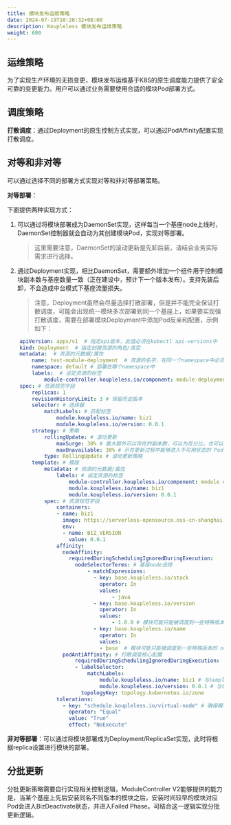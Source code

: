 ```yaml
---
title: 模块发布运维策略
date: 2024-07-19T10:28:32+08:00
description: Koupleless 模块发布运维策略
weight: 600
---
```


## 运维策略

为了实现生产环境的无损变更，模块发布运维基于K8S的原生调度能力提供了安全可靠的变更能力。用户可以通过业务需要使用合适的模块Pod部署方式。

## 调度策略

**打散调度**：通过Deployment的原生控制方式实现，可以通过PodAffinity配置实现打散调度。

## 对等和非对等

可以通过选择不同的部署方式实现对等和非对等部署策略。

**对等部署**：

下面提供两种实现方式：

1. 可以通过将模块部署成为DaemonSet实现，这样每当一个基座node上线时，DaemonSet控制器就会自动为其创建模块Pod，实现对等部署。

    > 这里需要注意，DaemonSet的滚动更新是先卸后装，请结合业务实际需求进行选择。

2. 通过Deployment实现，相比DaemonSet，需要额外增加一个组件用于控制模块副本数与基座数量一致（正在建设中，预计下一个版本发布）。支持先装后卸，不会造成中台模式下基座流量损失。
    > 注意，Deployment虽然会尽量选择打散部署，但是并不能完全保证打散调度，可能会出现统一模块多次部署到同一个基座上，如果要实现强打散调度，需要在部署模块Deployment中添加Pod反亲和配置，示例如下：
   
```yaml
    apiVersion: apps/v1  # 指定api版本，此值必须在kubectl api-versions中
    kind: Deployment  # 指定创建资源的角色/类型
    metadata:  # 资源的元数据/属性
        name: test-module-deployment  # 资源的名字，在同一个namespace中必须唯一
        namespace: default # 部署在哪个namespace中
        labels:  # 设定资源的标签
            module-controller.koupleless.io/component: module-deployment # 资源类型标记， 用于module controller管理
    spec: # 资源规范字段
        replicas: 1
        revisionHistoryLimit: 3 # 保留历史版本
        selector: # 选择器
            matchLabels: # 匹配标签
                module.koupleless.io/name: biz1
                module.koupleless.io/version: 0.0.1
        strategy: # 策略
            rollingUpdate: # 滚动更新
                maxSurge: 30% # 最大额外可以存在的副本数，可以为百分比，也可以为整数
                maxUnavailable: 30% # 示在更新过程中能够进入不可用状态的 Pod 的最大值，可以为百分比，也可以为整数
            type: RollingUpdate # 滚动更新策略
        template: # 模版
            metadata: # 资源的元数据/属性
                labels: # 设定资源的标签
                    module-controller.koupleless.io/component: module # 必要，声明pod的类型，用于module controller管理
                    module.koupleless.io/name: biz1
                    module.koupleless.io/version: 0.0.1
            spec: # 资源规范字段
                containers:
                - name: biz1
                  image: https://serverless-opensource.oss-cn-shanghai.aliyuncs.com/module-packages/test_modules/biz1-0.0.1-ark-biz.jar
                  env:
                  - name: BIZ_VERSION
                    value: 0.0.1
                affinity:
                  nodeAffinity:
                    requiredDuringSchedulingIgnoredDuringExecution:
                      nodeSelectorTerms: # 基座node选择
                          - matchExpressions:
                            - key: base.koupleless.io/stack
                              operator: In
                              values:
                                  - java
                            - key: base.koupleless.io/version
                              operator: In
                              values:
                                  - 1.0.0 # 模块可能只能被调度到一些特殊版本的 node 上，如有这种限制，则必须有这个字段。
                            - key: base.koupleless.io/name
                              operator: In
                              values:
                              - base  # 模块可能只能被调度到一些特殊版本的 node 上，如有这种限制，则必须有这个字段。
                  podAntiAffinity: # 打散调度核心配置
                      requiredDuringSchedulingIgnoredDuringExecution:
                      - labelSelector:
                          matchLabels:
                              module.koupleless.io/name: biz1 # 与template中的label配置保持一致
                              module.koupleless.io/version: 0.0.1 # 与template中的label配置保持一致
                        topologyKey: topology.kubernetes.io/zone
                tolerations:
                  - key: "schedule.koupleless.io/virtual-node" # 确保模块能够调度到基座node上
                    operator: "Equal"
                    value: "True"
                    effect: "NoExecute"
```

**非对等部署**：可以通过将模块部署成为Deployment/ReplicaSet实现，此时将根据replica设置进行模块的部署。

## 分批更新

分批更新策略需要自行实现相关控制逻辑，ModuleController V2能够提供的能力是，当某个基座上先后安装同名不同版本的模块之后，安装时间较早的模块对应Pod会进入BizDeactivate状态，并进入Failed Phase。可结合这一逻辑实现分批更新逻辑。

<br/>
<br/>
